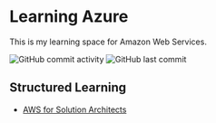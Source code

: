 # Learning Azure

This is my learning space for Amazon Web Services.

![GitHub commit activity](https://img.shields.io/github/commit-activity/m/Greg-T8/LearningAWS)
![GitHub last commit](https://img.shields.io/github/last-commit/Greg-T8/LearningAWS)

## Structured Learning
- [AWS for Solution Architects](./books/AWS_for_Solution_Architects/notes.md)
